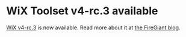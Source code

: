 # WiX Toolset v4-rc.3 available

[WiX v4-rc.3][rel] is now available. Read more about it at [the FireGiant blog][fg].

[rel]: /docs/releasenotes#v4
[fg]: https://www.firegiant.com/blog/2023/2/24/wix-v4-rc3-and-next-heatwave-preview-available/
